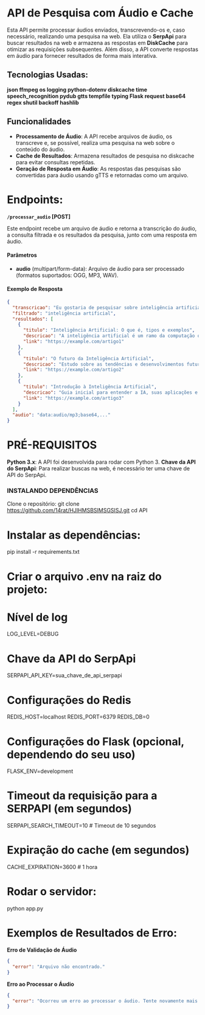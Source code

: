 
# API de Pesquisa com Áudio e Cache

Esta API permite processar áudios enviados, transcrevendo-os e, caso necessário, realizando uma pesquisa na web. Ela utiliza o **SerpApi** para buscar resultados na web e armazena as respostas em **DiskCache** para otimizar as requisições subsequentes. Além disso, a API converte respostas em áudio para fornecer resultados de forma mais interativa.

## Tecnologias Usadas:
**json
ffmpeg
os
logging
python-dotenv
diskcache
time
speech_recognition
pydub
gtts 
tempfile
typing
Flask
request
base64
regex
shutil
backoff
hashlib**


## Funcionalidades

- **Processamento de Áudio**: A API recebe arquivos de áudio, os transcreve e, se possível, realiza uma pesquisa na web sobre o conteúdo do áudio.
- **Cache de Resultados**: Armazena resultados de pesquisa no diskcache para evitar consultas repetidas.
- **Geração de Resposta em Áudio**: As respostas das pesquisas são convertidas para áudio usando gTTS e retornadas como um arquivo.

# Endpoints:

**`/processar_audio` [POST]**

Este endpoint recebe um arquivo de áudio e retorna a transcrição do áudio, a consulta filtrada e os resultados da pesquisa, junto com uma resposta em áudio.

#### Parâmetros
- **audio** (multipart/form-data): Arquivo de áudio para ser processado (formatos suportados: OGG, MP3, WAV).

#### Exemplo de Resposta

```json
{
  "transcricao": "Eu gostaria de pesquisar sobre inteligência artificial",
  "filtrado": "inteligência artificial",
  "resultados": [
    {
      "titulo": "Inteligência Artificial: O que é, tipos e exemplos",
      "descricao": "A inteligência artificial é um ramo da computação que cria sistemas capazes de aprender e resolver problemas.",
      "link": "https://example.com/artigo1"
    },
    {
      "titulo": "O futuro da Inteligência Artificial",
      "descricao": "Estudo sobre as tendências e desenvolvimentos futuros na área de IA.",
      "link": "https://example.com/artigo2"
    },
    {
      "titulo": "Introdução à Inteligência Artificial",
      "descricao": "Guia inicial para entender a IA, suas aplicações e desafios.",
      "link": "https://example.com/artigo3"
    }
  ],
  "audio": "data:audio/mp3;base64,..."
}
```

# PRÉ-REQUISITOS

**Python 3.x**: A API foi desenvolvida para rodar com Python 3.
**Chave da API do SerpApi**: Para realizar buscas na web, é necessário ter uma chave de API do SerpApi.

### INSTALANDO DEPENDÊNCIAS

Clone o repositório:
git clone https://github.com/14rat/HJIHMSBSIMSGSISJ.git
cd API

# Instalar as dependências:
pip install -r requirements.txt

# Criar o arquivo .env na raiz do projeto:

# Nível de log
LOG_LEVEL=DEBUG

# Chave da API do SerpApi
SERPAPI_API_KEY=sua_chave_de_api_serpapi

# Configurações do Redis
REDIS_HOST=localhost
REDIS_PORT=6379
REDIS_DB=0

# Configurações do Flask (opcional, dependendo do seu uso)
FLASK_ENV=development

# Timeout da requisição para a SERPAPI (em segundos)
SERPAPI_SEARCH_TIMEOUT=10  # Timeout de 10 segundos

# Expiração do cache (em segundos)
CACHE_EXPIRATION=3600  # 1 hora
# Rodar o servidor:
python app.py

# Exemplos de Resultados de Erro:
**Erro de Validação de Áudio**
```json
{
  "error": "Arquivo não encontrado."
}
```
**Erro ao Processar o Áudio**
```json
{
  "error": "Ocorreu um erro ao processar o áudio. Tente novamente mais tarde."
}
```